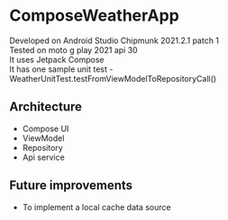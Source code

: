 # ComposeWeatherApp

Developed on Android Studio Chipmunk 2021.2.1 patch 1  
Tested on moto g play 2021 api 30  
It uses Jetpack Compose  
It has one sample unit test - WeatherUnitTest.testFromViewModelToRepositoryCall()

## Architecture

 - Compose UI
 - ViewModel
 - Repository
 - Api service

## Future improvements  
 - To implement a local cache data source
